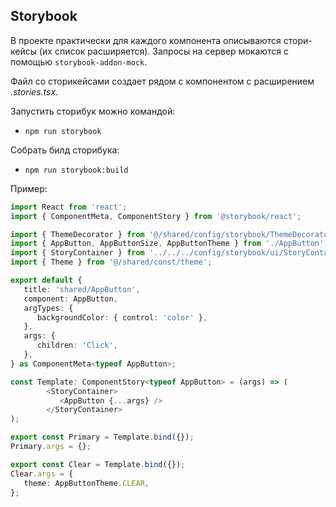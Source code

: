 ## Storybook

В проекте практически для каждого компонента описываются стори-кейсы (их список расширяется).
Запросы на сервер мокаются с помощью ```storybook-addon-mock```.

Файл со сторикейсами создает рядом с компонентом с расширением *.stories.tsx*.

Запустить сторибук можно командой:
- `npm run storybook`

Собрать билд сторибука:
- `npm run storybook:build`

Пример:

```typescript jsx
import React from 'react';
import { ComponentMeta, ComponentStory } from '@storybook/react';

import { ThemeDecorator } from '@/shared/config/storybook/ThemeDecorator/ThemeDecorator';
import { AppButton, AppButtonSize, AppButtonTheme } from './AppButton';
import { StoryContainer } from '../../../config/storybook/ui/StoryContainer/StoryContainer';
import { Theme } from '@/shared/const/theme';

export default {
   title: 'shared/AppButton',
   component: AppButton,
   argTypes: {
      backgroundColor: { control: 'color' },
   },
   args: {
      children: 'Click',
   },
} as ComponentMeta<typeof AppButton>;

const Template: ComponentStory<typeof AppButton> = (args) => (
        <StoryContainer>
           <AppButton {...args} />
        </StoryContainer>
);

export const Primary = Template.bind({});
Primary.args = {};

export const Clear = Template.bind({});
Clear.args = {
   theme: AppButtonTheme.CLEAR,
};
```

